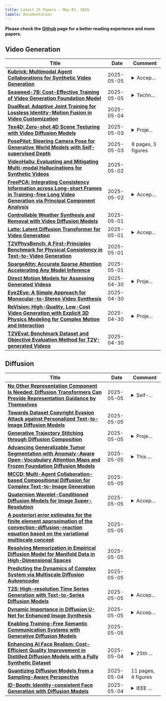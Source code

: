 ```yaml
---
title: Latest 15 Papers - May 07, 2025
labels: documentation
---
```

**Please check the [Github](https://github.com/zezhishao/MTS_Daily_ArXiv) page for a better reading experience and more papers.**

## Video Generation
| **Title** | **Date** | **Comment** |
| --- | --- | --- |
| **[Kubrick: Multimodal Agent Collaborations for Synthetic Video Generation](http://arxiv.org/abs/2408.10453v2)** | 2025-05-05 | <details><summary>Accep...</summary><p>Accepted by CVPR 2025 AI4CC Workshop</p></details> |
| **[Seaweed-7B: Cost-Effective Training of Video Generation Foundation Model](http://arxiv.org/abs/2504.08685v2)** | 2025-05-05 | <details><summary>Techn...</summary><p>Technical report (some typos fixed)</p></details> |
| **[DualReal: Adaptive Joint Training for Lossless Identity-Motion Fusion in Video Customization](http://arxiv.org/abs/2505.02192v1)** | 2025-05-04 |  |
| **[Tex4D: Zero-shot 4D Scene Texturing with Video Diffusion Models](http://arxiv.org/abs/2410.10821v3)** | 2025-05-03 | <details><summary>Proje...</summary><p>Project page: https://tex4d.github.io/</p></details> |
| **[PosePilot: Steering Camera Pose for Generative World Models with Self-supervised Depth](http://arxiv.org/abs/2505.01729v1)** | 2025-05-03 | 8 pages, 3 figures |
| **[VideoHallu: Evaluating and Mitigating Multi-modal Hallucinations for Synthetic Videos](http://arxiv.org/abs/2505.01481v1)** | 2025-05-02 |  |
| **[FreePCA: Integrating Consistency Information across Long-short Frames in Training-free Long Video Generation via Principal Component Analysis](http://arxiv.org/abs/2505.01172v1)** | 2025-05-02 | <details><summary>Accep...</summary><p>Accepted by CVPR 2025</p></details> |
| **[Controllable Weather Synthesis and Removal with Video Diffusion Models](http://arxiv.org/abs/2505.00704v1)** | 2025-05-01 |  |
| **[Latte: Latent Diffusion Transformer for Video Generation](http://arxiv.org/abs/2401.03048v3)** | 2025-05-01 | <details><summary>Accep...</summary><p>Accepted by Transactions on Machine Learning Research 2025; Project Page: https://maxin-cn.github.io/latte_project</p></details> |
| **[T2VPhysBench: A First-Principles Benchmark for Physical Consistency in Text-to-Video Generation](http://arxiv.org/abs/2505.00337v1)** | 2025-05-01 |  |
| **[SpargeAttn: Accurate Sparse Attention Accelerating Any Model Inference](http://arxiv.org/abs/2502.18137v2)** | 2025-05-01 |  |
| **[Direct Motion Models for Assessing Generated Videos](http://arxiv.org/abs/2505.00209v1)** | 2025-04-30 | <details><summary>Proje...</summary><p>Project page: http://trajan-paper.github.io</p></details> |
| **[Eye2Eye: A Simple Approach for Monocular-to-Stereo Video Synthesis](http://arxiv.org/abs/2505.00135v1)** | 2025-04-30 |  |
| **[ReVision: High-Quality, Low-Cost Video Generation with Explicit 3D Physics Modeling for Complex Motion and Interaction](http://arxiv.org/abs/2504.21855v1)** | 2025-04-30 | <details><summary>Proje...</summary><p>Project Page: https://revision-video.github.io/</p></details> |
| **[T2VEval: Benchmark Dataset and Objective Evaluation Method for T2V-generated Videos](http://arxiv.org/abs/2501.08545v6)** | 2025-04-30 |  |

## Diffusion
| **Title** | **Date** | **Comment** |
| --- | --- | --- |
| **[No Other Representation Component Is Needed: Diffusion Transformers Can Provide Representation Guidance by Themselves](http://arxiv.org/abs/2505.02831v1)** | 2025-05-05 | <details><summary>Self-...</summary><p>Self-Representation Alignment for Diffusion Transformers. arXiv admin note: text overlap with arXiv:2410.06940 by other authors</p></details> |
| **[Towards Dataset Copyright Evasion Attack against Personalized Text-to-Image Diffusion Models](http://arxiv.org/abs/2505.02824v1)** | 2025-05-05 |  |
| **[Generative Trajectory Stitching through Diffusion Composition](http://arxiv.org/abs/2503.05153v2)** | 2025-05-05 | <details><summary>Proje...</summary><p>Project page: https://comp-diffuser.github.io/</p></details> |
| **[Advancing Generalizable Tumor Segmentation with Anomaly-Aware Open-Vocabulary Attention Maps and Frozen Foundation Diffusion Models](http://arxiv.org/abs/2505.02753v1)** | 2025-05-05 | <details><summary>This ...</summary><p>This paper is accepted to CVPR 2025</p></details> |
| **[MCCD: Multi-Agent Collaboration-based Compositional Diffusion for Complex Text-to-Image Generation](http://arxiv.org/abs/2505.02648v1)** | 2025-05-05 |  |
| **[Quaternion Wavelet-Conditioned Diffusion Models for Image Super-Resolution](http://arxiv.org/abs/2505.00334v2)** | 2025-05-05 | <details><summary>Accep...</summary><p>Accepted for presentation at IJCNN 2025</p></details> |
| **[A posteriori error estimates for the finite element approximation of the convection-diffusion-reaction equation based on the variational multiscale concept](http://arxiv.org/abs/2505.02531v1)** | 2025-05-05 |  |
| **[Resolving Memorization in Empirical Diffusion Model for Manifold Data in High-Dimensional Spaces](http://arxiv.org/abs/2505.02508v1)** | 2025-05-05 |  |
| **[Predicting the Dynamics of Complex System via Multiscale Diffusion Autoencoder](http://arxiv.org/abs/2505.02450v1)** | 2025-05-05 |  |
| **[T2S: High-resolution Time Series Generation with Text-to-Series Diffusion Models](http://arxiv.org/abs/2505.02417v1)** | 2025-05-05 | <details><summary>Accep...</summary><p>Accepted by the 34th International Joint Conference on Artificial Intelligence (IJCAI 2025)</p></details> |
| **[Dynamic Importance in Diffusion U-Net for Enhanced Image Synthesis](http://arxiv.org/abs/2504.03471v2)** | 2025-05-05 | <details><summary>Accep...</summary><p>Accepted to ICME 2025. Appendix & Code: https://github.com/Hytidel/UNetReweighting</p></details> |
| **[Enabling Training-Free Semantic Communication Systems with Generative Diffusion Models](http://arxiv.org/abs/2505.01209v2)** | 2025-05-05 |  |
| **[Enhancing AI Face Realism: Cost-Efficient Quality Improvement in Distilled Diffusion Models with a Fully Synthetic Dataset](http://arxiv.org/abs/2505.02255v1)** | 2025-05-04 | <details><summary>25th ...</summary><p>25th International Conference on Computational Science</p></details> |
| **[Quantizing Diffusion Models from a Sampling-Aware Perspective](http://arxiv.org/abs/2505.02242v1)** | 2025-05-04 | 11 pages, 4 figures |
| **[ID-Booth: Identity-consistent Face Generation with Diffusion Models](http://arxiv.org/abs/2504.07392v4)** | 2025-05-04 | <details><summary>IEEE ...</summary><p>IEEE International Conference on Automatic Face and Gesture Recognition (FG) 2025, 14 pages</p></details> |

